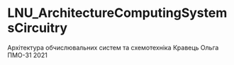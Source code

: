 # LNU_ArchitectureComputingSystemsCircuitry
Архітектура обчислювальних систем та схемотехніка Кравець Ольга ПМО-31 2021
